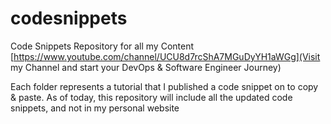 # codesnippets
Code Snippets Repository for all my Content
[https://www.youtube.com/channel/UCU8d7rcShA7MGuDyYH1aWGg](Visit my Channel and start your DevOps & Software Engineer Journey)

Each folder represents a tutorial that I published a code snippet on to copy & paste.
As of today, this repository will include all the updated code snippets, and not in my personal website
